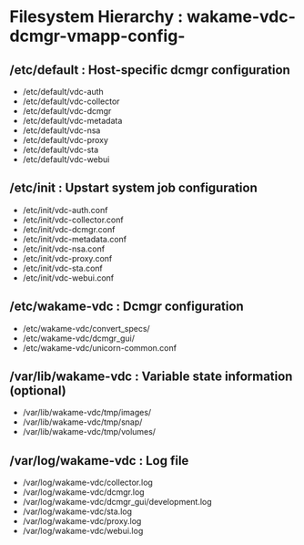 Filesystem Hierarchy : wakame-vdc-dcmgr-vmapp-config-
====================================================

/etc/default : Host-specific dcmgr configuration
------------------------------------------------

+ /etc/default/vdc-auth
+ /etc/default/vdc-collector
+ /etc/default/vdc-dcmgr
+ /etc/default/vdc-metadata
+ /etc/default/vdc-nsa
+ /etc/default/vdc-proxy
+ /etc/default/vdc-sta
+ /etc/default/vdc-webui

/etc/init : Upstart system job configuration
--------------------------------------------

+ /etc/init/vdc-auth.conf
+ /etc/init/vdc-collector.conf
+ /etc/init/vdc-dcmgr.conf
+ /etc/init/vdc-metadata.conf
+ /etc/init/vdc-nsa.conf
+ /etc/init/vdc-proxy.conf
+ /etc/init/vdc-sta.conf
+ /etc/init/vdc-webui.conf

/etc/wakame-vdc : Dcmgr configuration
-------------------------------------

+ /etc/wakame-vdc/convert_specs/
+ /etc/wakame-vdc/dcmgr_gui/
+ /etc/wakame-vdc/unicorn-common.conf

/var/lib/wakame-vdc : Variable state information (optional)
-----------------------------------------------------------

+ /var/lib/wakame-vdc/tmp/images/
+ /var/lib/wakame-vdc/tmp/snap/
+ /var/lib/wakame-vdc/tmp/volumes/

/var/log/wakame-vdc : Log file
------------------------------

+ /var/log/wakame-vdc/collector.log
+ /var/log/wakame-vdc/dcmgr.log
+ /var/log/wakame-vdc/dcmgr_gui/development.log
+ /var/log/wakame-vdc/sta.log
+ /var/log/wakame-vdc/proxy.log
+ /var/log/wakame-vdc/webui.log
